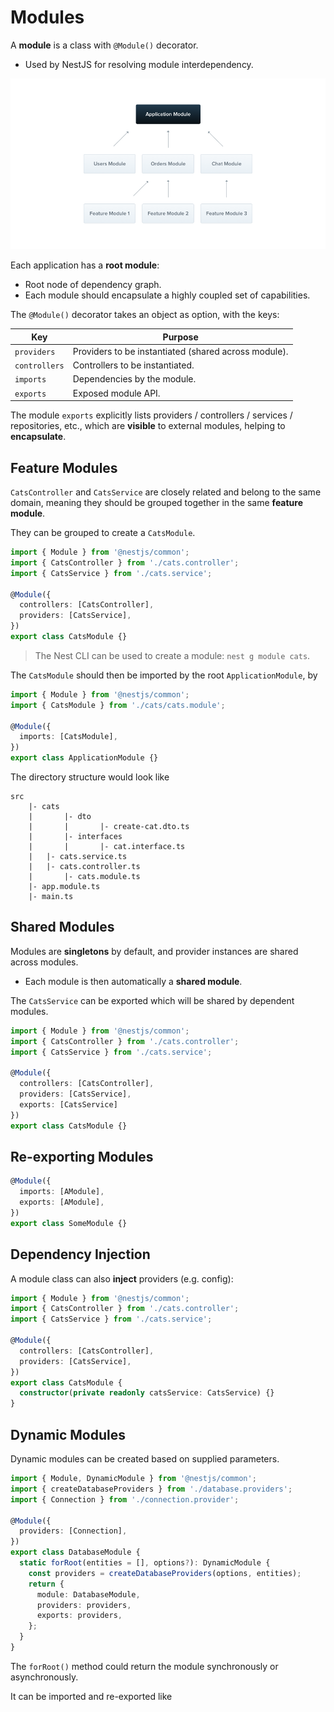 # Modules

A **module** is a class with `@Module()` decorator.

- Used by NestJS for resolving module interdependency.

![Modules](img/modules-1.png)

Each application has a **root module**:

- Root node of dependency graph.
- Each module should encapsulate a highly coupled set of capabilities.

The `@Module()` decorator takes an object as option, with the keys:

| Key           | Purpose                                              |
| ------------- | ---------------------------------------------------- |
| `providers`   | Providers to be instantiated (shared across module). |
| `controllers` | Controllers to be instantiated.                      |
| `imports`     | Dependencies by the module.                          |
| `exports`     | Exposed module API.                                  |

The module `exports` explicitly lists providers / controllers / services / repositories, etc., which are **visible** to external modules, helping to **encapsulate**.

## Feature Modules

`CatsController` and `CatsService` are closely related and belong to the same domain, meaning they should be grouped together in the same **feature module**.

They can be grouped to create a `CatsModule`.

```typescript
import { Module } from '@nestjs/common';
import { CatsController } from './cats.controller';
import { CatsService } from './cats.service';

@Module({
  controllers: [CatsController],
  providers: [CatsService],
})
export class CatsModule {}
```

> The Nest CLI can be used to create a module: `nest g module cats`.

The `CatsModule` should then be imported by the root `ApplicationModule`, by

```typescript
import { Module } from '@nestjs/common';
import { CatsModule } from './cats/cats.module';

@Module({
  imports: [CatsModule],
})
export class ApplicationModule {}
```

The directory structure would look like

```
src
	|- cats
	|		|- dto
	|		|		|- create-cat.dto.ts
	|		|- interfaces
	|		|		|- cat.interface.ts
	| 	|- cats.service.ts
	| 	|- cats.controller.ts
	|		|- cats.module.ts
	|- app.module.ts
	|- main.ts
```

## Shared Modules

Modules are **singletons** by default, and provider instances are shared across modules.

- Each module is then automatically a **shared module**.

The `CatsService` can be exported which will be shared by dependent modules.

```typescript
import { Module } from '@nestjs/common';
import { CatsController } from './cats.controller';
import { CatsService } from './cats.service';

@Module({
  controllers: [CatsController],
  providers: [CatsService],
  exports: [CatsService]
})
export class CatsModule {}
```

## Re-exporting Modules

```typescript
@Module({
  imports: [AModule],
  exports: [AModule],
})
export class SomeModule {}
```

## Dependency Injection

A module class can also **inject** providers (e.g. config):

```typescript
import { Module } from '@nestjs/common';
import { CatsController } from './cats.controller';
import { CatsService } from './cats.service';

@Module({
  controllers: [CatsController],
  providers: [CatsService],
})
export class CatsModule {
  constructor(private readonly catsService: CatsService) {}
}
```

## Dynamic Modules

Dynamic modules can be created based on supplied parameters.

```typescript
import { Module, DynamicModule } from '@nestjs/common';
import { createDatabaseProviders } from './database.providers';
import { Connection } from './connection.provider';

@Module({
  providers: [Connection],
})
export class DatabaseModule {
  static forRoot(entities = [], options?): DynamicModule {
    const providers = createDatabaseProviders(options, entities);
    return {
      module: DatabaseModule,
      providers: providers,
      exports: providers,
    };
  }
}
```

The `forRoot()` method could return the module synchronously or asynchronously.

It can be imported and re-exported like

```typescript

```

